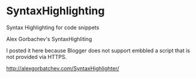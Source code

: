 # SyntaxHighlighting
Syntax Highlighting for code snippets

Alex Gorbachev's SyntaxHighliting

I posted it here because Blogger does not support embbled a script that is not provided via HTTPS.

http://alexgorbatchev.com/SyntaxHighlighter/
